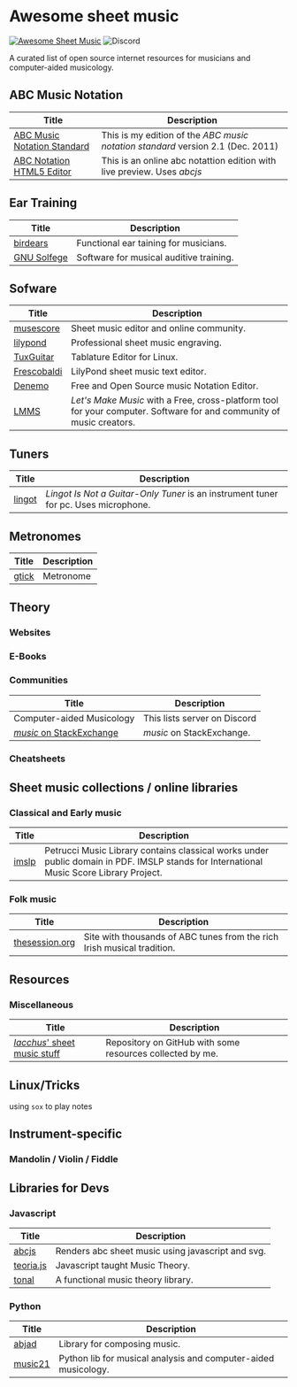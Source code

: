 # Awesome sheet music

[![Awesome Sheet Music](https://img.shields.io/badge/awesome-sheet%20music-blue.svg?style=flat-square&logoWidth=14;&logo=data%3Aimage%2Fpng%3Bbase64%2CiVBORw0KGgoAAAANSUhEUgAAAA4AAAAOCAYAAAAfSC3RAAAABmJLR0QA%2FwD%2FAP%2BgvaeTAAAACXBIWXMAAD2EAAA9hAHVrK90AAAAB3RJTUUH4QYVEQ4dGSq4mgAAAuVJREFUKM8FwUtoHGUAB%2FD%2F983s7CSb7s6%2BsrtJtqbEJA21llgQi4VaCL5QRKXQg6JXEUTqrfQi9CTozYPeUgrtxceh1kbEEEtBeslzTbdrup109r2zMzvZ2Xl8s9%2F4%2B5Hvfg4vOGpzqJf3aCpY%2FfTMi5OvE%2B6mdx%2Fud0YjP5PNxpiuh6X9%2F3I%2F6mzcScvT%2BvjYCUucknhkYSnvNYTvr5169YNLCEMAHKfPvZxwrBZaqoaGWn%2BNBNWlJ4dzn3147n2totckelwZhdr%2B9U%2FOvnnx0kRSgTJdhOBpIPYzSMyE7DaQJEcoFOO5lFK%2BeszcjxblGU%2BUzHosO5%2B6Ek2kQUYuupt3cXxxEoTIYN0WFDGHNnGwvVFGLJ1eXqv%2B8dzJPK%2FRhvbLKwtnzoI7BvyBjqBzCGEiC5ougAgCCJUAymHZPuYWc8J27cGV3c76jOgM9FlwjpE7APMZAscHH%2FYQsBgAhqBvYCyeREgRbm%2FV3aXixLwf6DFxqpCIDpqPQMQIjNoTBLaN9uYO7v30T9h72sHlL1fIV1%2Bvh0mBsp16na6czmUuJM5XaM%2Fo5UEp9JqGeGEO7tBHfGYW73x8kay8%2FTwRvADL02PIClw6shkxbd8sxl%2Fo0yghVl%2FvIyoL0DY30G8ZcKt7kDnDVDGHQbOFNAFZzlC4ozDiub6SofGAWsNIZWh10X7WwtODNsyeh15ZhfVYw6M%2Ft9Do%2B1jdMsPAC%2BEEHCyAy5WCT5VE%2FqDyr4rh0IZlu%2BygZg%2FdaAw2O0KTUWh%2FVXBe4kT1KVgIeAPh1rHxJBdufHsnKJXvXK7slIV61SodNI7iswVRDgnB%2FEuz8IiDvs1xs2yH1Q099oaZfyj5lkRVf4Ta4%2B69vuF6ajeodkRJ2tzroVRq4%2F5v2xiTFahd115ITn5eu23L5on3mBn5O0UNTxB2m%2FIDdZD5hiUW7qcyhd%2B%2F%2BHUNc2%2B9i8OBwFfXDo11Hfjho2t3I4tRIRoYNBAV738fRoHSSCa2GwAAAABJRU5ErkJggg%3D%3D)](https://iacchus.github.io/awesome-sheet-music/)
![Discord](https://img.shields.io/discord/322889507294806028.svg?style=flat-square&label=chat%20on%20discord)


A curated list of open source internet resources for musicians and computer-aided musicology.

## ABC Music Notation

| Title | Description |
| --- | --- |
| [ABC Music Notation Standard](https://iacchus.github.io/abc-music-notation-standard/) | This is my edition of the *ABC music notation standard* version 2.1 (Dec. 2011) |
| [ABC Notation HTML5 Editor](https://iacchus.github.io/musiceditor/) | This is an online abc notattion edition with live preview. Uses *abcjs* |

## Ear Training

| Title | Description |
| --- | --- |
| [birdears](https://github.com/iacchus/birdears) | Functional ear taining for musicians. |
| [GNU Solfege](https://www.gnu.org/software/solfege/solfege.html) | Software for musical auditive training. |

## Sofware

| Title | Description |
| --- | --- |
| [musescore](https://musescore.com/) | Sheet music editor and online community. |
| [lilypond](http://lilypond.org/) | Professional sheet music engraving. |
| [TuxGuitar](https://sourceforge.net/projects/tuxguitar/) | Tablature Editor for Linux. |
| [Frescobaldi](http://frescobaldi.org/) | LilyPond sheet music text editor. |
| [Denemo](http://www.denemo.org/) | Free and Open Source music Notation Editor. |
| [LMMS](https://lmms.io/) | *Let's Make Music* with a Free, cross-platform tool for your computer. Software for and community of music creators.  |

## Tuners

| Title | Description |
| --- | --- |
| [lingot](https://savannah.nongnu.org/projects/lingot) | *Lingot Is Not a Guitar-Only Tuner* is an instrument tuner for pc. Uses microphone. |

## Metronomes

| Title | Description |
| --- | --- |
| [gtick](https://directory.fsf.org/wiki/Gtick) | Metronome |

## Theory

### Websites

### E-Books

### Communities

| Title | Description |
| --- | --- |
| Computer-aided Musicology | This lists server on Discord |
| [*music* on StackExchange](https://music.stackexchange.com/) | *music* on StackExchange.  |

### Cheatsheets

## Sheet music collections / online libraries

### Classical and Early music

| Title | Description |
| --- | --- |
| [imslp](https://imslp.org/) | Petrucci Music Library contains classical works under public domain in PDF. IMSLP stands for  International Music Score Library Project.  |

### Folk music

| Title | Description |
| --- | --- |
| [thesession.org](https://thesession.org/) | Site with thousands of ABC tunes from the rich Irish musical tradition. |

## Resources

### Miscellaneous

| Title | Description |
| --- | --- |
| [*Iacchus*' sheet music stuff](https://github.com/iacchus/sheet-music-stuff/) | Repository on GitHub with some resources collected by me. |

## Linux/Tricks

using `sox` to play notes

## Instrument-specific

### Mandolin / Violin / Fiddle


## Libraries for Devs

### Javascript

| Title | Description |
| --- | --- |
| [abcjs](https://github.com/paulrosen/abcjs/) | Renders abc sheet music using javascript and svg. |
| [teoria.js](https://github.com/saebekassebil/teoria) | Javascript taught Music Theory. |
| [tonal](https://danigb.github.io/tonal/api/) | A functional music theory library. |

### Python

| Title | Description |
| --- | --- |
| [abjad](http://abjad.mbrsi.org/) | Library for composing music. |
| [music21](http://web.mit.edu/music21/) | Python lib for musical analysis and computer-aided musicology. |
